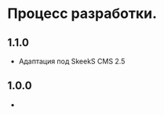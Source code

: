 Процесс разработки.
==============

1.1.0
-----------------
  * Адаптация под SkeekS CMS 2.5

1.0.0
-----------------
  *
